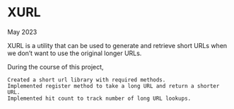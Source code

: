 # XURL
May 2023

XURL is a utility that can be used to generate and retrieve short URLs when we don’t want to use the original longer URLs.

During the course of this project,

    Created a short url library with required methods.
    Implemented register method to take a long URL and return a shorter URL.
    Implemented hit count to track number of long URL lookups.
